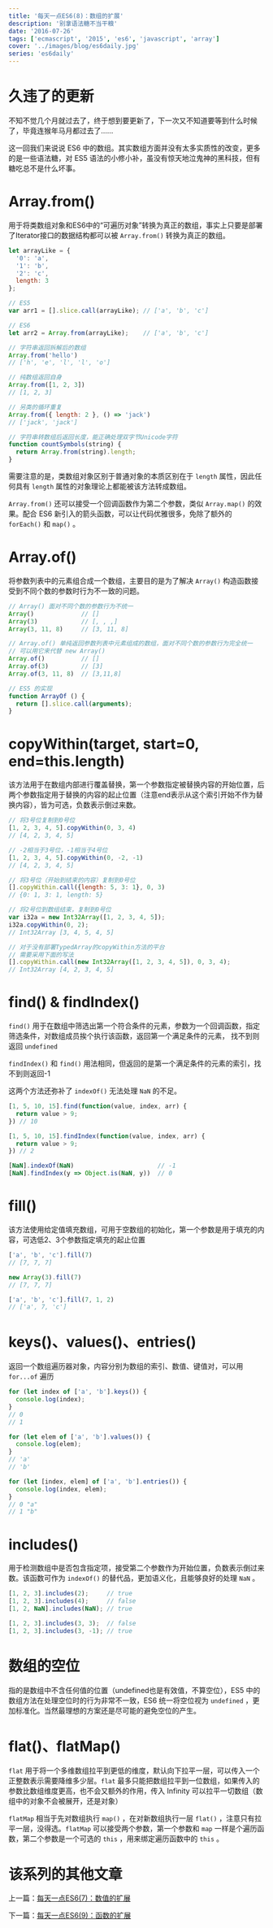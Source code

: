 ```yaml
---
title: '每天一点ES6(8)：数组的扩展'
description: '别拿语法糖不当干粮'
date: '2016-07-26'
tags: ['ecmascript', '2015', 'es6', 'javascript', 'array']
cover: '../images/blog/es6daily.jpg'
series: 'es6daily'
---
```


# 久违了的更新

不知不觉几个月就过去了，终于想到要更新了，下一次又不知道要等到什么时候了，毕竟连猴年马月都过去了……

这一回我们来说说 ES6 中的数组。其实数组方面并没有太多实质性的改变，更多的是一些语法糖，对 ES5 语法的小修小补，虽没有惊天地泣鬼神的黑科技，但有糖吃总不是什么坏事。

# Array.from()

用于将类数组对象和ES6中的“可遍历对象”转换为真正的数组，事实上只要是部署了Iterator接口的数据结构都可以被 `Array.from()` 转换为真正的数组。

```javascript
let arrayLike = {
  '0': 'a',
  '1': 'b',
  '2': 'c',
  length: 3
};

// ES5
var arr1 = [].slice.call(arrayLike); // ['a', 'b', 'c']

// ES6
let arr2 = Array.from(arrayLike);    // ['a', 'b', 'c']

// 字符串返回拆解后的数组
Array.from('hello')
// ['h', 'e', 'l', 'l', 'o']

// 纯数组返回自身
Array.from([1, 2, 3])
// [1, 2, 3]

// 另类的循环重复
Array.from({ length: 2 }, () => 'jack')
// ['jack', 'jack']

// 字符串转数组后返回长度，能正确处理双字节Unicode字符
function countSymbols(string) {
  return Array.from(string).length;
}
```

需要注意的是，类数组对象区别于普通对象的本质区别在于 `length` 属性，因此任何具有 `length` 属性的对象理论上都能被该方法转成数组。

 `Array.from()` 还可以接受一个回调函数作为第二个参数，类似 `Array.map()` 的效果。配合 ES6 新引入的箭头函数，可以让代码优雅很多，免除了额外的 `forEach()` 和 `map()` 。

# Array.of()

将参数列表中的元素组合成一个数组，主要目的是为了解决 `Array()` 构造函数接受到不同个数的参数时行为不一致的问题。

```javascript
// Array() 面对不同个数的参数行为不统一
Array()             // []
Array(3)            // [, , ,]
Array(3, 11, 8)     // [3, 11, 8]

// Array.of() 单纯返回参数列表中元素组成的数组，面对不同个数的参数行为完全统一
// 可以用它来代替 new Array()
Array.of()          // []
Array.of(3)         // [3]
Array.of(3, 11, 8)  // [3,11,8]

// ES5 的实现
function ArrayOf () {
  return [].slice.call(arguments);
}
```

# copyWithin(target, start=0, end=this.length)

该方法用于在数组内部进行覆盖替换，第一个参数指定被替换内容的开始位置，后两个参数指定用于替换的内容的起止位置（注意end表示从这个索引开始不作为替换内容），皆为可选，负数表示倒过来数。

```javascript
// 将3号位复制到0号位
[1, 2, 3, 4, 5].copyWithin(0, 3, 4)
// [4, 2, 3, 4, 5]

// -2相当于3号位，-1相当于4号位
[1, 2, 3, 4, 5].copyWithin(0, -2, -1)
// [4, 2, 3, 4, 5]

// 将3号位（开始到结束的内容）复制到0号位
[].copyWithin.call({length: 5, 3: 1}, 0, 3)
// {0: 1, 3: 1, length: 5}

// 将2号位到数组结束，复制到0号位
var i32a = new Int32Array([1, 2, 3, 4, 5]);
i32a.copyWithin(0, 2);
// Int32Array [3, 4, 5, 4, 5]

// 对于没有部署TypedArray的copyWithin方法的平台
// 需要采用下面的写法
[].copyWithin.call(new Int32Array([1, 2, 3, 4, 5]), 0, 3, 4);
// Int32Array [4, 2, 3, 4, 5]
```

# find() & findIndex()

 `find()` 用于在数组中筛选出第一个符合条件的元素，参数为一个回调函数，指定筛选条件，对数组成员挨个执行该函数，返回第一个满足条件的元素， 找不到则返回 `undefined`

 `findIndex()` 和 `find()` 用法相同，但返回的是第一个满足条件的元素的索引，找不到则返回-1

这两个方法还弥补了 `indexOf()` 无法处理 `NaN` 的不足。

```javascript
[1, 5, 10, 15].find(function(value, index, arr) {
  return value > 9;
}) // 10

[1, 5, 10, 15].findIndex(function(value, index, arr) {
  return value > 9;
}) // 2

[NaN].indexOf(NaN)                       // -1
[NaN].findIndex(y => Object.is(NaN, y))  // 0
```

# fill()

该方法使用给定值填充数组，可用于空数组的初始化，第一个参数是用于填充的内容，可选低2、3个参数指定填充的起止位置

```javascript
['a', 'b', 'c'].fill(7)
// [7, 7, 7]

new Array(3).fill(7)
// [7, 7, 7]

['a', 'b', 'c'].fill(7, 1, 2)
// ['a', 7, 'c']
```

# keys()、values()、entries()

返回一个数组遍历器对象，内容分别为数组的索引、数值、键值对，可以用 `for...of` 遍历

```javascript
for (let index of ['a', 'b'].keys()) {
  console.log(index);
}
// 0
// 1

for (let elem of ['a', 'b'].values()) {
  console.log(elem);
}
// 'a'
// 'b'

for (let [index, elem] of ['a', 'b'].entries()) {
  console.log(index, elem);
}
// 0 "a"
// 1 "b"
```

# includes()

用于检测数组中是否包含指定项，接受第二个参数作为开始位置，负数表示倒过来数。该函数可作为 `indexOf()` 的替代品，更加语义化，且能够良好的处理 `NaN` 。

```javascript
[1, 2, 3].includes(2);     // true
[1, 2, 3].includes(4);     // false
[1, 2, NaN].includes(NaN); // true

[1, 2, 3].includes(3, 3);  // false
[1, 2, 3].includes(3, -1); // true
```

# 数组的空位

指的是数组中不含任何值的位置（undefined也是有效值，不算空位），ES5 中的数组方法在处理空位时的行为非常不一致，ES6 统一将空位视为 `undefined` ，更加标准化。当然最理想的方案还是尽可能的避免空位的产生。

# flat()、flatMap()

`flat` 用于将一个多维数组拉平到更低的维度，默认向下拉平一层，可以传入一个正整数表示需要降维多少层。`flat` 最多只能把数组拉平到一位数组，如果传入的参数比数组维度更高，也不会又额外的作用，传入 Infinity 可以拉平一切数组（数组中的对象不会被展开，还是对象）

`flatMap` 相当于先对数组执行 `map()` ，在对新数组执行一层 `flat()` ，注意只有拉平一层，没得选。`flatMap` 可以接受两个参数，第一个参数和 `map` 一样是个遍历函数，第二个参数是一个可选的 `this` ，用来绑定遍历函数中的 `this` 。

# 该系列的其他文章

上一篇：[每天一点ES6(7)：数值的扩展](./es6-daily-07-number)

下一篇：[每天一点ES6(9)：函数的扩展](./es6-daily-09-function)